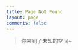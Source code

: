 ```yaml
---
title: Page Not Found
layout: page
comments: false
---
```


<blockquote class="blockquote-center">你来到了未知的空间~</blockquote>
